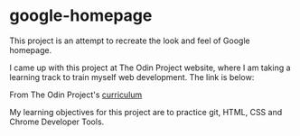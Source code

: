 # google-homepage

This project is an attempt to recreate the look and feel of Google homepage. 

I came up with this project at The Odin Project website, where I am taking a learning track to train myself web development. The link is below:

From The Odin Project's [curriculum](http://www.theodinproject.com/web-development-101/html-css) 

My learning objectives for this project are to practice git, HTML, CSS and Chrome Developer Tools.




